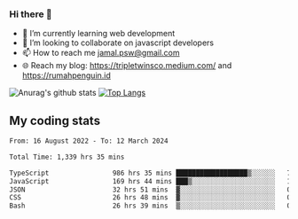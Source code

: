 ### Hi there 👋

<!--
**padepokanpenguin/padepokanpenguin** is a ✨ _special_ ✨ repository because its `README.md` (this file) appears on your GitHub profile.
-->

- 🌱 I’m currently learning  web development
- 👯 I’m looking to collaborate on javascript developers
- 📫 How to reach me jamal.psw@gmail.com
- 🌐 Reach my blog:
   https://tripletwinsco.medium.com/ and
   https://rumahpenguin.id

![Anurag's github stats](https://github-readme-stats.vercel.app/api?username=padepokanpenguin&count_private=true&disable_animations=false&show_icons=true&theme=default)
[![Top Langs](https://github-readme-stats.vercel.app/api/top-langs/?username=padepokanpenguin&theme=default&layout=compact)](https://github.com/padepokanpenguin)

## My coding stats

<!--START_SECTION:waka-->

```txt
From: 16 August 2022 - To: 12 March 2024

Total Time: 1,339 hrs 35 mins

TypeScript                986 hrs 35 mins ██████████████████▒░░░░░░   73.65 %
JavaScript                169 hrs 44 mins ███▒░░░░░░░░░░░░░░░░░░░░░   12.67 %
JSON                      32 hrs 51 mins  ▓░░░░░░░░░░░░░░░░░░░░░░░░   02.45 %
CSS                       26 hrs 48 mins  ▓░░░░░░░░░░░░░░░░░░░░░░░░   02.00 %
Bash                      26 hrs 39 mins  ▒░░░░░░░░░░░░░░░░░░░░░░░░   01.99 %
```

<!--END_SECTION:waka-->


